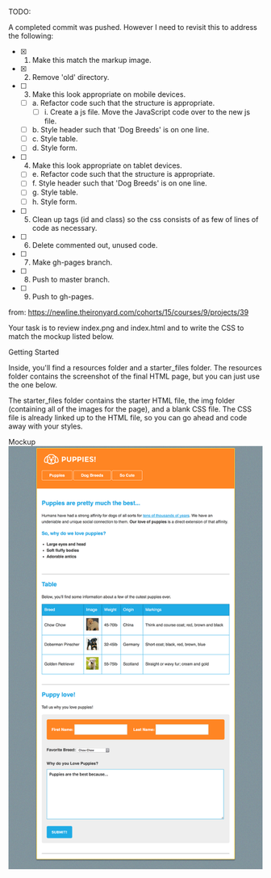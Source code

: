 TODO:

A completed commit was pushed. However I need to revisit this to address the following:

- [X] 1. Make this match the markup image.
- [X] 2. Remove 'old' directory.
- [ ] 3. Make this look appropriate on mobile devices.
  - [ ] a. Refactor code such that the structure is appropriate.
      - [ ] i. Create a js file. Move the JavaScript code over to the new js file.
  - [ ] b. Style header such that 'Dog Breeds' is on one line.
  - [ ] c. Style table.
  - [ ] d. Style form.
- [ ] 4. Make this look appropriate on tablet devices.
  - [ ] e. Refactor code such that the structure is appropriate.
  - [ ] f. Style header such that 'Dog Breeds' is on one line.
  - [ ] g. Style table.
  - [ ] h. Style form.
- [ ] 5. Clean up tags (id and class) so the css consists of as few of lines of code as necessary.
- [ ] 6. Delete commented out, unused code.
- [ ] 7. Make gh-pages branch.
- [ ] 8. Push to master branch.
- [ ] 9. Push to gh-pages.

from: https://newline.theironyard.com/cohorts/15/courses/9/projects/39

Your task is to review index.png and index.html and to write the CSS to match the mockup listed below.

Getting Started

Inside, you'll find a resources folder and a starter_files folder. The resources folder contains the screenshot of the final HTML page, but you can just use the one below.

The starter_files folder contains the starter HTML file, the img folder (containing all of the images for the page), and a blank CSS file. The CSS file is already linked up to the HTML file, so you can go ahead and code away with your styles.

Mockup  
![Mockup Screenshot](images/02547e40-screenshot.png)
